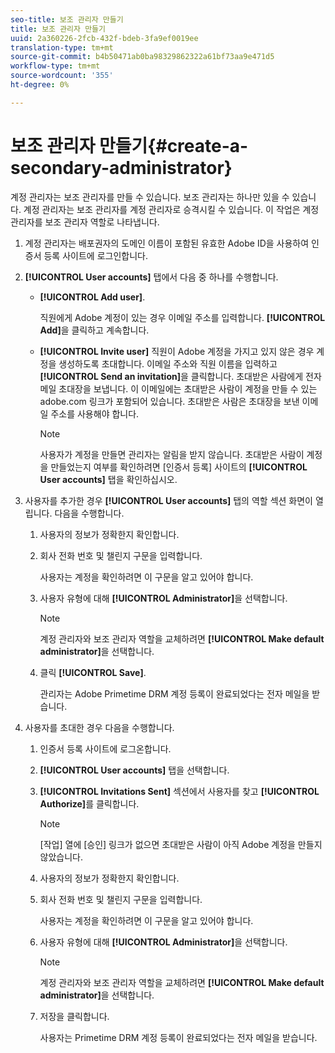 ```yaml
---
seo-title: 보조 관리자 만들기
title: 보조 관리자 만들기
uuid: 2a360226-2fcb-432f-bdeb-3fa9ef0019ee
translation-type: tm+mt
source-git-commit: b4b50471ab0ba98329862322a61bf73aa9e471d5
workflow-type: tm+mt
source-wordcount: '355'
ht-degree: 0%

---
```



# 보조 관리자 만들기{#create-a-secondary-administrator}

계정 관리자는 보조 관리자를 만들 수 있습니다. 보조 관리자는 하나만 있을 수 있습니다. 계정 관리자는 보조 관리자를 계정 관리자로 승격시킬 수 있습니다. 이 작업은 계정 관리자를 보조 관리자 역할로 나타냅니다.

1. 계정 관리자는 배포권자의 도메인 이름이 포함된 유효한 Adobe ID을 사용하여 인증서 등록 사이트에 로그인합니다.
1. **[!UICONTROL User accounts]** 탭에서 다음 중 하나를 수행합니다.

   * **[!UICONTROL Add user]**.

      직원에게 Adobe 계정이 있는 경우 이메일 주소를 입력합니다. **[!UICONTROL Add]**&#x200B;을 클릭하고 계속합니다.

   * **[!UICONTROL Invite user]** 직원이 Adobe 계정을 가지고 있지 않은 경우 계정을 생성하도록 초대합니다. 이메일 주소와 직원 이름을 입력하고 **[!UICONTROL Send an invitation]**&#x200B;을 클릭합니다. 초대받은 사람에게 전자 메일 초대장을 보냅니다. 이 이메일에는 초대받은 사람이 계정을 만들 수 있는 adobe.com 링크가 포함되어 있습니다. 초대받은 사람은 초대장을 보낸 이메일 주소를 사용해야 합니다.

      >[!NOTE]
      >
      >사용자가 계정을 만들면 관리자는 알림을 받지 않습니다. 초대받은 사람이 계정을 만들었는지 여부를 확인하려면 [인증서 등록] 사이트의 **[!UICONTROL User accounts]** 탭을 확인하십시오.

1. 사용자를 추가한 경우 **[!UICONTROL User accounts]** 탭의 역할 섹션 화면이 열립니다. 다음을 수행합니다.

   1. 사용자의 정보가 정확한지 확인합니다.
   1. 회사 전화 번호 및 챌린지 구문을 입력합니다.

      사용자는 계정을 확인하려면 이 구문을 알고 있어야 합니다.
   1. 사용자 유형에 대해 **[!UICONTROL Administrator]**&#x200B;을 선택합니다.

      >[!NOTE]
      >
      >계정 관리자와 보조 관리자 역할을 교체하려면 **[!UICONTROL Make default administrator]**&#x200B;을 선택합니다.

   1. 클릭 **[!UICONTROL Save]**.

      관리자는 Adobe Primetime DRM 계정 등록이 완료되었다는 전자 메일을 받습니다.

1. 사용자를 초대한 경우 다음을 수행합니다.

   1. 인증서 등록 사이트에 로그온합니다.
   1. **[!UICONTROL User accounts]** 탭을 선택합니다.
   1. **[!UICONTROL Invitations Sent]** 섹션에서 사용자를 찾고 **[!UICONTROL Authorize]**&#x200B;를 클릭합니다.

      >[!NOTE]
      >
      >[작업] 열에 [승인] 링크가 없으면 초대받은 사람이 아직 Adobe 계정을 만들지 않았습니다.

   1. 사용자의 정보가 정확한지 확인합니다.
   1. 회사 전화 번호 및 챌린지 구문을 입력합니다.

      사용자는 계정을 확인하려면 이 구문을 알고 있어야 합니다.
   1. 사용자 유형에 대해 **[!UICONTROL Administrator]**&#x200B;을 선택합니다.

      >[!NOTE]
      >
      >계정 관리자와 보조 관리자 역할을 교체하려면 **[!UICONTROL Make default administrator]**&#x200B;을 선택합니다.

   1. 저장을 클릭합니다.

      사용자는 Primetime DRM 계정 등록이 완료되었다는 전자 메일을 받습니다.

